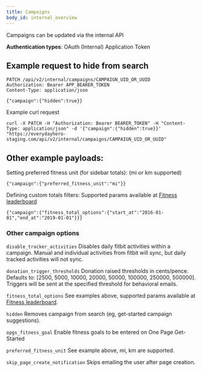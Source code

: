 ```yaml
---
title: Campaigns
body_id: internal_overview
---
```


Campaigns can be updated via the internal API

<p class='info'><strong>Authentication types</strong>: OAuth (Internal) Application Token</p>


## Example request to hide from search

    PATCH /api/v2/internal/campaigns/CAMPAIGN_UID_OR_UUID
    Authorization: Bearer APP_BEARER_TOKEN
    Content-Type: application/json

    {"campaign":{"hidden":true}}

Example curl request

    curl -X PATCH -H "Authorization: Bearer BEARER_TOKEN" -H "Content-Type: application/json" -d '{"campaign":{"hidden":true}}' "https://everydayhero-staging.com/api/v2/internal/campaigns/CAMPAIGN_UID_OR_UUID"

## Other example payloads:

Setting preferred fitness unit (for sidebar totals):
(mi or km supported)

    {"campaign":{"preferred_fitness_unit":"mi"}}

Defining custom totals filters:
Supported params available at [Fitness leaderboard](/search-fitness-activities/)

    {"campaign":{"fitness_total_options":{"start_at":"2016-01-01","end_at":"2019-01-01"}}}

### Other campaign options
`disable_tracker_activities`
Disables daily fitbit activities within a campaign. Manual and individual activities from fitbit will sync, but daily tracked activities will not sync.

`donation_trigger_thresholds`
Donation raised thresholds in cents/pence. Defaults to: [2500, 5000, 10000, 20000, 50000, 100000, 250000, 500000]. Triggers will be sent at the specified threshold for behavioral emails.

`fitness_total_options`
See examples above, supported params available at [Fitness leaderboard](/search-fitness-activities/).

`hidden`
Removes campaign from search (eg, get-started campaign suggestions).

`opgs_fitness_goal`
Enable fitness goals to be entered on One Page Get-Started

`preferred_fitness_unit`
See example above, mi, km are supported.

`skip_page_create_notification`
Skips emailing the user after page creation.

